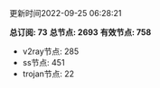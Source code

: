 更新时间2022-09-25 06:28:21

**总订阅: 73**
**总节点: 2693**
**有效节点: 758**
- v2ray节点: 285
- ss节点: 451
- trojan节点: 22
